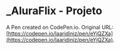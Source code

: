 # _AluraFlix - Projeto

A Pen created on CodePen.io. Original URL: [https://codepen.io/laaridiniz/pen/eYjQZXa](https://codepen.io/laaridiniz/pen/eYjQZXa).

